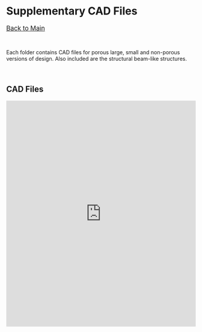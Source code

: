 # Supplementary CAD Files

<span style="font-size:larger;">[Back to Main](./)</span>

<p>&nbsp;</p>

Each folder contains CAD files for porous large, small and non-porous versions of design. Also included are the structural beam-like structures. 

<p>&nbsp;</p>

<!-- {% include youtubePlayer.html id="u16FjNGMoEs?autoplay=1" %} -->
## CAD Files
<p style="text-align: center;">
<iframe src="https://drive.google.com/embeddedfolderview?id=1yHtGfhPE6O4qqALcTztKE9Uz12NuLJoc#grid" style="width:100%; height:600px; border:0;"></iframe>

</p>



